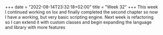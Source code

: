 +++
date = "2022-08-14T23:32:18+02:00"
title = "Week 32"
+++
This week I continued working on lox and finally completed the second chapter so now I have a working, but very basic scripting engine. Next week is refactoring so I can extend it with custom classes and begin expanding the language and library with more features
